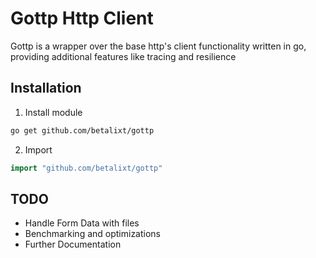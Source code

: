 # Gottp Http Client
Gottp is a wrapper over the base http's client functionality written in go, providing additional features like tracing and resilience

## Installation
1. Install module
```sh
go get github.com/betalixt/gottp
```
2. Import
```go
import "github.com/betalixt/gottp" 
```
## TODO
* Handle Form Data with files
* Benchmarking and optimizations
* Further Documentation
